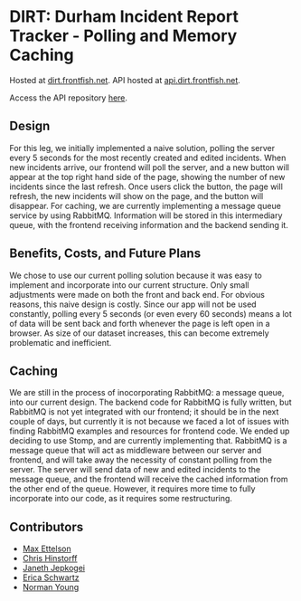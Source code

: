 # DIRT: Durham Incident Report Tracker - Polling and Memory Caching

Hosted at [dirt.frontfish.net](http://dirt.frontfish.net).
API hosted at [api.dirt.frontfish.net](http://api.dirt.frontfish.net).

Access the API repository [here](https://github.com/tuftsdev/comp120-spring2016-team2-api).

## Design
For this leg, we initially implemented a naive solution, polling the server every 5 seconds 
for the most recently created and edited incidents. When new incidents arrive, our frontend will poll the server, and a new button will appear at the top right hand side of the page, showing the number of new incidents since the last refresh. Once users click the button, the page will refresh, the new incidents will show on the page, and the button will disappear. For caching, we are currently implementing a message queue service by using RabbitMQ. Information will be stored in this intermediary queue, with the frontend receiving information and the backend sending it.

## Benefits, Costs, and Future Plans
We chose to use our current polling solution because it was easy to implement and incorporate into our current structure.  Only small adjustments were made on both the front and back end.
For obvious reasons, this naive design is costly. Since our app will not be used constantly, polling every 5 seconds (or even every 60 seconds) means a lot of data will be sent back and forth whenever the page is left open in a browser. As size of our dataset increases, this can become extremely problematic and inefficient.

## Caching
We are still in the process of inocorporating RabbitMQ: a message queue, into our current design. The backend code for RabbitMQ is fully written, but RabbitMQ is not yet integrated with our frontend; it should be in the next couple of days, but currently it is not because we faced a lot of issues with finding RabbitMQ examples and resources for frontend code. We ended up deciding to use Stomp, and are currently implementing that.
RabbitMQ is a message queue that will act as middleware between our server and frontend, and will take away the necessity of constant polling from the server. The server will send data of new and edited incidents to the message queue, and the frontend will receive the cached information from the other end of the queue. However, it requires more time to fully incorporate into our code, as it requires some restructuring.

## Contributors
- [Max Ettelson](http://github.com/mdettelson)
- [Chris Hinstorff](http://github.com/chinstorff)
- [Janeth Jepkogei](http://github.com/janethjepkogei)
- [Erica Schwartz](http://github.com/ericaschwa)
- [Norman Young](http://github.com/nyoung01)

